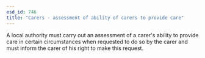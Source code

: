```yaml
---
esd_id: 746
title: "Carers - assessment of ability of carers to provide care"
---
```


A local authority must carry out an assessment of a carer's ability to provide care in certain circumstances when requested to do so by the carer and must inform the carer of his right to make this request.

